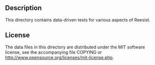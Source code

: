 Description
------------

This directory contains data-driven tests for various aspects of Reesist.

License
--------

The data files in this directory are distributed under the MIT software
license, see the accompanying file COPYING or
http://www.opensource.org/licenses/mit-license.php.

